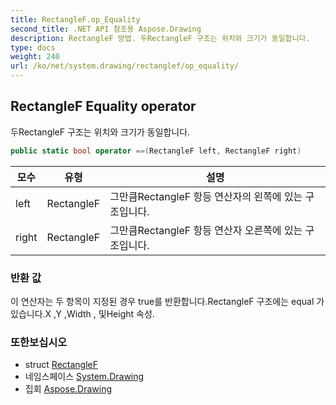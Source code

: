 ```yaml
---
title: RectangleF.op_Equality
second_title: .NET API 참조용 Aspose.Drawing
description: RectangleF 방법. 두RectangleF 구조는 위치와 크기가 동일합니다.
type: docs
weight: 240
url: /ko/net/system.drawing/rectanglef/op_equality/
---
```

## RectangleF Equality operator

두RectangleF 구조는 위치와 크기가 동일합니다.

```csharp
public static bool operator ==(RectangleF left, RectangleF right)
```

| 모수 | 유형 | 설명 |
| --- | --- | --- |
| left | RectangleF | 그만큼RectangleF 항등 연산자의 왼쪽에 있는 구조입니다. |
| right | RectangleF | 그만큼RectangleF 항등 연산자 오른쪽에 있는 구조입니다. |

### 반환 값

이 연산자는 두 항목이 지정된 경우 true를 반환합니다.RectangleF 구조에는 equal 가 있습니다.X ,Y ,Width , 및Height 속성.

### 또한보십시오

* struct [RectangleF](../)
* 네임스페이스 [System.Drawing](../../rectanglef/)
* 집회 [Aspose.Drawing](../../../)


